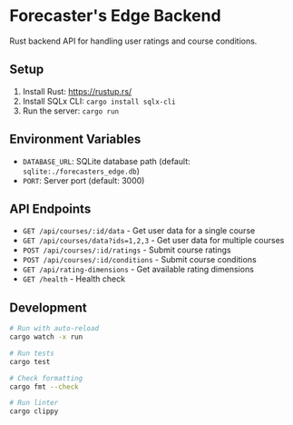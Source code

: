 # Forecaster's Edge Backend

Rust backend API for handling user ratings and course conditions.

## Setup

1. Install Rust: https://rustup.rs/
2. Install SQLx CLI: `cargo install sqlx-cli`
3. Run the server: `cargo run`

## Environment Variables

- `DATABASE_URL`: SQLite database path (default: `sqlite:./forecasters_edge.db`)
- `PORT`: Server port (default: 3000)

## API Endpoints

- `GET /api/courses/:id/data` - Get user data for a single course
- `GET /api/courses/data?ids=1,2,3` - Get user data for multiple courses
- `POST /api/courses/:id/ratings` - Submit course ratings
- `POST /api/courses/:id/conditions` - Submit course conditions
- `GET /api/rating-dimensions` - Get available rating dimensions
- `GET /health` - Health check

## Development

```bash
# Run with auto-reload
cargo watch -x run

# Run tests
cargo test

# Check formatting
cargo fmt --check

# Run linter
cargo clippy
```